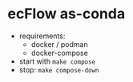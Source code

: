 # ecFlow as-conda

- requirements:
  - docker / podman 
  - docker-compose
- start with 
	`make compose`
- stop: `make compose-down`
